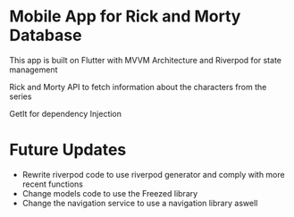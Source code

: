 # Mobile App for Rick and Morty Database

This app is built on Flutter with MVVM Architecture and Riverpod for state management

Rick and Morty API to fetch information about the characters from the series

GetIt for dependency Injection

# Future Updates

- Rewrite riverpod code to use riverpod generator and comply with more recent functions
- Change models code to use the Freezed library
- Change the navigation service to use a navigation library aswell

